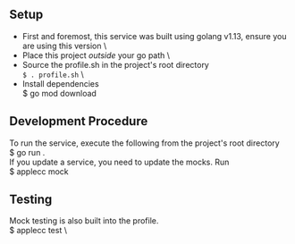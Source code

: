 ## Setup
* First and foremost, this service was built using golang v1.13, ensure you are using this version \
* Place this project _outside_ your go path                \
* Source the profile.sh in the project's root directory    \
`$ . profile.sh`                                           \
* Install dependencies                                     \
$ go mod download

## Development Procedure
To run the service, execute the following from the project's root directory \
$ go run . \
If you update a service, you need to update the mocks. Run \
$ applecc mock

## Testing
Mock testing is also built into the profile. \
$ applecc test \
